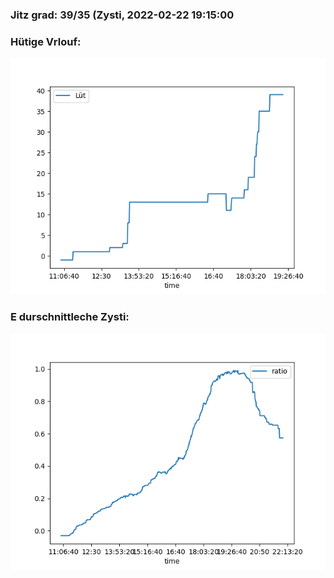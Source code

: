 ### Jitz grad: 39/35 (Zysti, 2022-02-22 19:15:00

### Hütige Vrlouf:
![Graph](Today.png)

### E durschnittleche Zysti:
![Graph](Zysti.png)